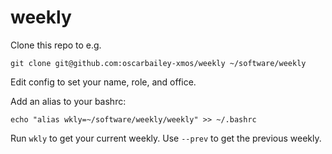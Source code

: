 # weekly

Clone this repo to e.g. 
```
git clone git@github.com:oscarbailey-xmos/weekly ~/software/weekly
```

Edit config to set your name, role, and office.

Add an alias to your bashrc:
```
echo "alias wkly=~/software/weekly/weekly" >> ~/.bashrc
```

Run `wkly` to get your current weekly.
Use `--prev` to get the previous weekly.
